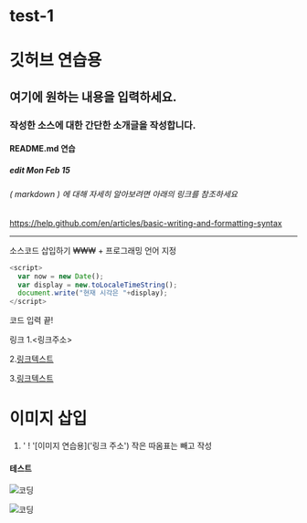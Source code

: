 # test-1

# 깃허브 연습용

## 여기에 원하는 내용을 입력하세요.

### 작성한 소스에 대한 간단한 소개글을 작성합니다.

#### README.md 연습

##### edit Mon Feb 15 


###### ( markdown ) 에 대해 자세히 알아보려면 아래의 링크를 참조하세요

https://help.github.com/en/articles/basic-writing-and-formatting-syntax

----------
소스코드 삽입하기 ₩₩₩ + 프로그래밍 언어 지정
```javascript
<script>
  var now = new Date();
  var display = new.toLocaleTimeString();
  document.write("현재 시각은 "+display);
</script>
```
코드 입력 끝!

링크
1.<링크주소>

2.[링크텍스트](링크주소)

3.[링크텍스트](링크주소,"부가설명")

# 이미지 삽입

1.   ' ! '[이미지 연습용]('링크 주소')  작은 따옴표는 빼고 작성

#### 테스트

![코딩](/images/3-1.png)

![코딩](./images/3-1.png)
